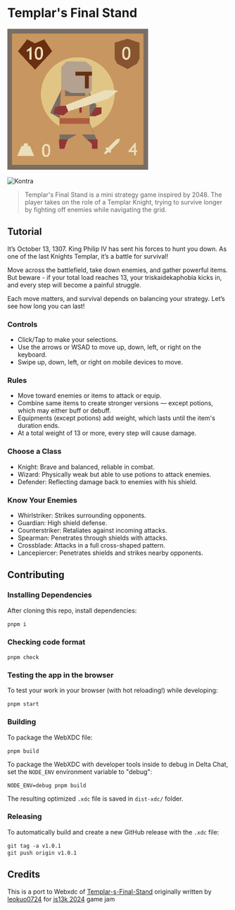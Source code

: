 # Templar's Final Stand

![Game icon](./public/icon.png)

![Kontra](https://img.shields.io/badge/kontra-10.0.0-red?style=for-the-badge)

> Templar's Final Stand is a mini strategy game inspired by 2048. The player takes on the role of a Templar Knight, trying to survive longer by fighting off enemies while navigating the grid.

## Tutorial

It’s October 13, 1307. King Philip IV has sent his forces to hunt you down. As one of the last Knights Templar, it’s a battle for survival!

Move across the battlefield, take down enemies, and gather powerful items. But beware - if your total load reaches 13, your triskaidekaphobia kicks in, and every step will become a painful struggle.

Each move matters, and survival depends on balancing your strategy. Let’s see how long you can last!

### Controls

- Click/Tap to make your selections.
- Use the arrows or WSAD to move up, down, left, or right on the keyboard.
- Swipe up, down, left, or right on mobile devices to move.

### Rules

- Move toward enemies or items to attack or equip.
- Combine same items to create stronger versions — except potions, which may either buff or debuff.
- Equipments (except potions) add weight, which lasts until the item's duration ends.
- At a total weight of 13 or more, every step will cause damage.

### Choose a Class

- Knight: Brave and balanced, reliable in combat.
- Wizard: Physically weak but able to use potions to attack enemies.
- Defender: Reflecting damage back to enemies with his shield.

### Know Your Enemies

- Whirlstriker: Strikes surrounding opponents.
- Guardian: High shield defense.
- Counterstriker: Retaliates against incoming attacks.
- Spearman: Penetrates through shields with attacks.
- Crossblade: Attacks in a full cross-shaped pattern.
- Lancepiercer: Penetrates shields and strikes nearby opponents.

## Contributing

### Installing Dependencies

After cloning this repo, install dependencies:

```
pnpm i
```

### Checking code format

```
pnpm check
```

### Testing the app in the browser

To test your work in your browser (with hot reloading!) while developing:

```
pnpm start
```

### Building

To package the WebXDC file:

```
pnpm build
```

To package the WebXDC with developer tools inside to debug in Delta Chat, set the `NODE_ENV`
environment variable to "debug":

```
NODE_ENV=debug pnpm build
```

The resulting optimized `.xdc` file is saved in `dist-xdc/` folder.

### Releasing

To automatically build and create a new GitHub release with the `.xdc` file:

```
git tag -a v1.0.1
git push origin v1.0.1
```

## Credits

This is a port to Webxdc of [Templar-s-Final-Stand](https://github.com/leokuo0724/Templar-s-Final-Stand) originally written by [leokuo0724](https://github.com/leokuo0724) for [js13k 2024](https://js13kgames.com/) game jam
